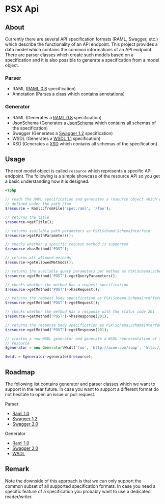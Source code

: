 PSX Api
===

## About

Currently there are several API specification formats (RAML, Swagger, etc.)
which describe the functionality of an API endpoint. This project provides a
data model which contains the common informations of an API endpoint. There are
parser classes which create such models based on a specification and it is also
possible to generate a specification from a model object.

### Parser

- RAML ([RAML 0.8](http://raml.org/) specification)
- Annotation (Parses a class which contains annotations)

### Generator

- RAML (Generates a [RAML 0.8](http://raml.org/) specification)
- JsonSchema (Generates a [JsonSchema](http://json-schema.org/) which contains all schemas of the specification)
- Swagger (Generates a [Swagger 1.2](https://github.com/OAI/OpenAPI-Specification/blob/master/versions/1.2.md) specification)
- WSDL (Generates a [WSDL 1.1](https://www.w3.org/TR/wsdl) specification)
- XSD (Generates a [XSD](https://www.w3.org/TR/xmlschema-0/) which contains all schemas of the specification)

## Usage

The root model object is called `resource` which represents a specific API
endpoint. The following is a simple showcase of the resource API so you get a
basic understanding how it is designed.

```php
<?php

// reads the RAML specification and generates a resource object which was
// defined under the path /foo
$resource = Raml::fromFile('spec.raml', '/foo');

// returns the title
$resource->getTitle();

// returns available path parameters as PSX\Schema\SchemaInterface
$resource->getPathParameters();

// checks whether a specific request method is supported
$resource->hasMethod('POST');

// returns all allowed methods
$resource->getAllowedMethods();

// returns the available query parameters per method as PSX\Schema\SchemaInterface
$resource->getMethod('POST')->getQueryParameters();

// checks whether the method has a request specification
$resource->getMethod('POST')->hasRequest();

// returns the request body specification as PSX\Schema\SchemaInterface
$resource->getMethod('POST')->getRequest();

// checks whether the method has a response with the status code 201
$resource->getMethod('POST')->hasResponse(201);

// returns the response body specification as PSX\Schema\SchemaInterface
$resource->getMethod('POST')->getResponse(201);

// creates a new WSDL generator and generate a WSDL representation of this
// resource
$generator = new Generator\Wsdl('foo', 'http://acme.com/soap', 'http://acme.com/tns');

$wsdl = $generator->generate($resource);

```

## Roadmap

The following list contains generator and parser classes which we want to
support in the near future. In case you want to support a different format do
not hesitate to open an issue or pull request.

Parser

* [Raml 1.0](https://github.com/raml-org/raml-spec/blob/raml-10/versions/raml-10/raml-10.md/)
* [Swagger 1.2](https://github.com/OAI/OpenAPI-Specification/blob/master/versions/1.2.md)
* [Swagger 2.0](http://swagger.io/specification/)

Generator

* [Raml 1.0](https://github.com/raml-org/raml-spec/blob/raml-10/versions/raml-10/raml-10.md/)
* [Swagger 2.0](http://swagger.io/specification/)
* [WADL](https://www.w3.org/Submission/wadl/)

## Remark

Note the downside of this approach is that we can only support the common subset
of all supported specification formats. In case you need a specific feature of
a specification you probably want to use a dedicated reader/writer.

